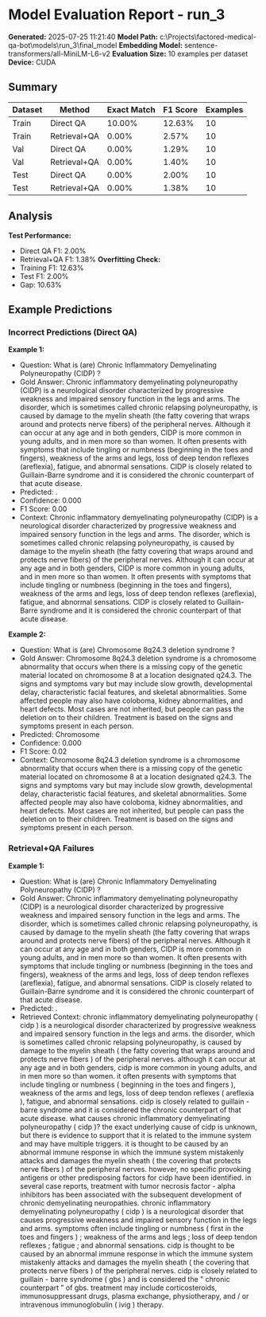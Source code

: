 # Model Evaluation Report - run_3
**Generated:** 2025-07-25 11:21:40
**Model Path:** c:\Projects\factored-medical-qa-bot\models\run_3\final_model
**Embedding Model:** sentence-transformers/all-MiniLM-L6-v2
**Evaluation Size:** 10 examples per dataset
**Device:** CUDA
## Summary
| Dataset | Method | Exact Match | F1 Score | Examples |
|---------|--------|-------------|----------|----------|
| Train | Direct QA | 10.00% | 12.63% | 10 |
| Train | Retrieval+QA | 0.00% | 2.57% | 10 |
| Val | Direct QA | 0.00% | 1.29% | 10 |
| Val | Retrieval+QA | 0.00% | 1.40% | 10 |
| Test | Direct QA | 0.00% | 2.00% | 10 |
| Test | Retrieval+QA | 0.00% | 1.38% | 10 |
## Analysis
**Test Performance:**
- Direct QA F1: 2.00%
- Retrieval+QA F1: 1.38%
**Overfitting Check:**
- Training F1: 12.63%
- Test F1: 2.00%
- Gap: 10.63%

## Example Predictions

### Incorrect Predictions (Direct QA)

**Example 1:**
- Question: What is (are) Chronic Inflammatory Demyelinating Polyneuropathy (CIDP) ?
- Gold Answer: Chronic inflammatory demyelinating polyneuropathy (CIDP) is a neurological disorder characterized by progressive weakness and impaired sensory function in the legs and arms. The disorder, which is sometimes called chronic relapsing polyneuropathy, is caused by damage to the myelin sheath (the fatty covering that wraps around and protects nerve fibers) of the peripheral nerves. Although it can occur at any age and in both genders, CIDP is more common in young adults, and in men more so than women. It often presents with symptoms that include tingling or numbness (beginning in the toes and fingers), weakness of the arms and legs, loss of deep tendon reflexes (areflexia), fatigue, and abnormal sensations. CIDP is closely related to Guillain-Barre syndrome and it is considered the chronic counterpart of that acute disease.
- Predicted: .
- Confidence: 0.000
- F1 Score: 0.00
- Context: Chronic inflammatory demyelinating polyneuropathy (CIDP) is a neurological disorder characterized by progressive weakness and impaired sensory function in the legs and arms. The disorder, which is sometimes called chronic relapsing polyneuropathy, is caused by damage to the myelin sheath (the fatty covering that wraps around and protects nerve fibers) of the peripheral nerves. Although it can occur at any age and in both genders, CIDP is more common in young adults, and in men more so than women. It often presents with symptoms that include tingling or numbness (beginning in the toes and fingers), weakness of the arms and legs, loss of deep tendon reflexes (areflexia), fatigue, and abnormal sensations. CIDP is closely related to Guillain-Barre syndrome and it is considered the chronic counterpart of that acute disease.

**Example 2:**
- Question: What is (are) Chromosome 8q24.3 deletion syndrome ?
- Gold Answer: Chromosome 8q24.3 deletion syndrome is a chromosome abnormality that occurs when there is a missing copy of the genetic material located on chromosome 8 at a location designated q24.3. The signs and symptoms vary but may include slow growth, developmental delay, characteristic facial features, and skeletal abnormalities. Some affected people may also have coloboma, kidney abnormalities, and heart defects. Most cases are not inherited, but people can pass the deletion on to their children. Treatment is based on the signs and symptoms present in each person.
- Predicted: Chromosome
- Confidence: 0.000
- F1 Score: 0.02
- Context: Chromosome 8q24.3 deletion syndrome is a chromosome abnormality that occurs when there is a missing copy of the genetic material located on chromosome 8 at a location designated q24.3. The signs and symptoms vary but may include slow growth, developmental delay, characteristic facial features, and skeletal abnormalities. Some affected people may also have coloboma, kidney abnormalities, and heart defects. Most cases are not inherited, but people can pass the deletion on to their children. Treatment is based on the signs and symptoms present in each person.

### Retrieval+QA Failures

**Example 1:**
- Question: What is (are) Chronic Inflammatory Demyelinating Polyneuropathy (CIDP) ?
- Gold Answer: Chronic inflammatory demyelinating polyneuropathy (CIDP) is a neurological disorder characterized by progressive weakness and impaired sensory function in the legs and arms. The disorder, which is sometimes called chronic relapsing polyneuropathy, is caused by damage to the myelin sheath (the fatty covering that wraps around and protects nerve fibers) of the peripheral nerves. Although it can occur at any age and in both genders, CIDP is more common in young adults, and in men more so than women. It often presents with symptoms that include tingling or numbness (beginning in the toes and fingers), weakness of the arms and legs, loss of deep tendon reflexes (areflexia), fatigue, and abnormal sensations. CIDP is closely related to Guillain-Barre syndrome and it is considered the chronic counterpart of that acute disease.
- Predicted: .
- Retrieved Context: chronic inflammatory demyelinating polyneuropathy ( cidp ) is a neurological disorder characterized by progressive weakness and impaired sensory function in the legs and arms. the disorder, which is sometimes called chronic relapsing polyneuropathy, is caused by damage to the myelin sheath ( the fatty covering that wraps around and protects nerve fibers ) of the peripheral nerves. although it can occur at any age and in both genders, cidp is more common in young adults, and in men more so than women. it often presents with symptoms that include tingling or numbness ( beginning in the toes and fingers ), weakness of the arms and legs, loss of deep tendon reflexes ( areflexia ), fatigue, and abnormal sensations. cidp is closely related to guillain - barre syndrome and it is considered the chronic counterpart of that acute disease. what causes chronic inflammatory demyelinating polyneuropathy ( cidp )? the exact underlying cause of cidp is unknown, but there is evidence to support that it is related to the immune system and may have multiple triggers. it is thought to be caused by an abnormal immune response in which the immune system mistakenly attacks and damages the myelin sheath ( the covering that protects nerve fibers ) of the peripheral nerves. however, no specific provoking antigens or other predisposing factors for cidp have been identified. in several case reports, treatment with tumor necrosis factor - alpha inhibitors has been associated with the subsequent development of chronic demyelinating neuropathies. chronic inflammatory demyelinating polyneuropathy ( cidp ) is a neurological disorder that causes progressive weakness and impaired sensory function in the legs and arms. symptoms often include tingling or numbness ( first in the toes and fingers ) ; weakness of the arms and legs ; loss of deep tendon reflexes ; fatigue ; and abnormal sensations. cidp is thought to be caused by an abnormal immune response in which the immune system mistakenly attacks and damages the myelin sheath ( the covering that protects nerve fibers ) of the peripheral nerves. cidp is closely related to guillain - barre syndrome ( gbs ) and is considered the " chronic counterpart " of gbs. treatment may include corticosteroids, immunosuppressant drugs, plasma exchange, physiotherapy, and / or intravenous immunoglobulin ( ivig ) therapy.

